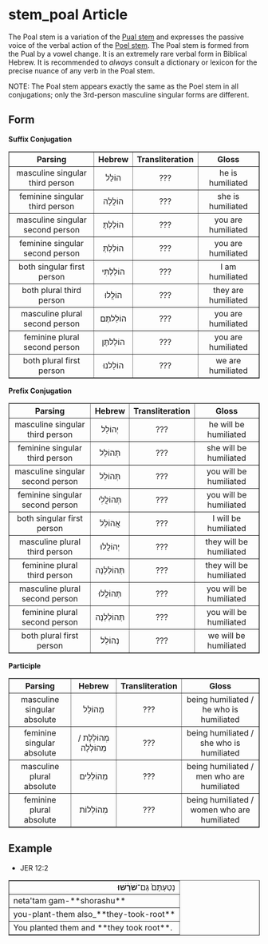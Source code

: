 # stem_poal Article
The Poal stem is a variation of the [Pual stem](https://git.door43.org/Door43/en-uhg/src/master/content/stem_pual/02.md) and expresses the passive voice of the verbal action of the [Poel stem](https://git.door43.org/Door43/en-uhg/src/master/content/stem_poel/02.md). The Poal stem is formed from the Pual by a vowel change. It is an extremely rare verbal form in Biblical Hebrew.  It is recommended to *always* consult a dictionary or lexicon for the precise nuance of any verb in the Poal stem.

NOTE: The Poal stem appears exactly the same as the Poel stem in all conjugations; only the 3rd-person masculine singular forms are different.

## Form

**Suffix Conjugation**
<table border="1" class="docutils">
<tr class="row-odd"><th>Parsing</th><th>Hebrew</th><th>Transliteration</th><th>Gloss</th>
</tr>
<tr class="row-even" align="center"><td>masculine singular third person</td><td>הוֹלַל</td><td>???</td><td>he is humiliated</td>
</tr>
<tr class="row-odd" align="center"><td>feminine singular third person</td><td>הוֹלֲלָה</td><td>???</td><td>she is humiliated</td>
</tr>
<tr class="row-even" align="center"><td>masculine singular second person</td><td>הוֹלַלְתָּ</td><td>???</td><td>you are humiliated</td>
</tr>
<tr class="row-odd" align="center"><td>feminine singular second person</td><td>הוֹלַלְתְּ</td><td>???</td><td>you are humiliated</td>
</tr>
<tr class="row-even" align="center"><td>both singular first person</td><td>הוֹלַלְתִּי</td><td>???</td><td>I am humiliated</td>
</tr>
<tr class="row-odd" align="center"><td>both plural third person</td><td>הוֹלֲלוּ</td><td>???</td><td>they are humiliated</td>
</tr>
<tr class="row-even" align="center"><td>masculine plural second person</td><td>הוֹלַלתֶּם</td><td>???</td><td>you are humiliated</td>
</tr>
<tr class="row-odd" align="center"><td>feminine plural second person</td><td>הוֹלַלתֶּן</td><td>???</td><td>you are humiliated</td>
</tr>
<tr class="row-even" align="center"><td>both plural first person</td><td>הוֹלַלנוּ</td><td>???</td><td>we are humiliated</td>
</tr>
</tbody>
</table>

**Prefix Conjugation**
<table border="1" class="docutils">
<tr class="row-odd"><th>Parsing</th><th>Hebrew</th><th>Transliteration</th><th>Gloss</th>
</tr>
<tr class="row-even" align="center"><td>masculine singular third person</td><td>יְהוֹלַל</td><td>???</td><td>he will be humiliated</td>
</tr>
<tr class="row-odd" align="center"><td>feminine singular third person</td><td>תְּהוֹלֵל</td><td>???</td><td>she will be humiliated</td>
</tr>
<tr class="row-even" align="center"><td>masculine singular second person</td><td>תְּהוֹלֵל</td><td>???</td><td>you will be humiliated</td>
</tr>
<tr class="row-odd" align="center"><td>feminine singular second person</td><td>תְּהוֹלֲלִי</td><td>???</td><td>you will be humiliated</td>
</tr>
<tr class="row-even" align="center"><td>both singular first person</td><td>אֲהוֹלֵל</td><td>???</td><td>I will be humiliated</td>
</tr>
<tr class="row-odd" align="center"><td>masculine plural third person</td><td>יְהוֹלֲלוּ</td><td>???</td><td>they will be humiliated</td>
</tr>
<tr class="row-even" align="center"><td>feminine plural third person</td><td>תְּהוֹלַלְנָה</td><td>???</td><td>they will be humiliated</td>
</tr>
<tr class="row-odd" align="center"><td>masculine plural second person</td><td>תְּהוֹלֲלוּ</td><td>???</td><td>you will be humiliated</td>
</tr>
<tr class="row-even" align="center"><td>feminine plural second person</td><td>תְּהוֹלַלְנָה</td><td>???</td><td>you will be humiliated</td>
</tr>
<tr class="row-odd" align="center"><td>both plural first person</td><td>נְהוֹלֵל</td><td>???</td><td>we will be humiliated</td>
</tr>
</tbody>
</table>

**Participle**
<table border="1" class="docutils">
<tr class="row-odd"><th>Parsing</th><th>Hebrew</th><th>Transliteration</th><th>Gloss</th>
</tr>
<tr class="row-even" align="center"><td>masculine singular absolute</td><td>מְהוֹלָל</td><td>???</td><td>being humiliated / he who is humiliated</td>
</tr>
<tr class="row-odd" align="center"><td>feminine singular absolute</td><td>מְהוֹלְלֶת / מְהוֹלְלָה</td><td>???</td><td>being humiliated / she who is humiliated</td>
</tr>
<tr class="row-even" align="center"><td>masculine plural absolute</td><td>מְהוֹלְלִים</td><td>???</td><td>being humiliated / men who are humiliated</td>
</tr>
<tr class="row-odd" align="center"><td>feminine plural absolute</td><td>מְהוֹלְלוֹת</td><td>???</td><td>being humiliated / women who are humiliated</td>
</tr>
</tbody>
</table>

## Example

* JER 12:2
<table border="1" class="docutils">
<colgroup>
<col width="100%" />
</colgroup>
<tbody valign="top">
<tr class="row-odd" align="right"><td>נְטַעְתָּם֙ גַּם־<b>שֹׁרָ֔שׁוּ</b></td>
</tr>
<tr class="row-even"><td>neta'tam gam-**shorashu**</td>
</tr>
<tr class="row-odd"><td>you-plant-them also_**they-took-root**</td>
</tr>
<tr class="row-even"><td>You planted them and **they took root**.</td>
</tr>
</tbody>
</table>
